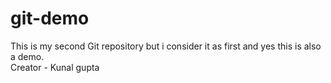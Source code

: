 # git-demo
This is my second Git repository but i consider it as first and yes this is also a demo.
<br>
Creator - Kunal gupta
